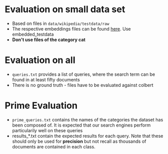 # Evaluation on small data set
* Based on files in `data/wikipedia/testdata/raw`
* The respective embeddings files can be found [here](https://datashare.tu-dresden.de/s/XjmdwMznpcP3pje). Use embedded_testdata
* **Don't use files of the category cat**

# Evaluation on all
* `queries.txt` provides a list of queries, where the search term can be found in at least fifty documents
* There is no ground truth - files have to be evaluated against colbert

# Prime Evaluation
* `prime_queries.txt` contains the names of the categories the dataset has been composed of. It is expected that our search engines perform particularily well on these queries
* results_*.txt contain the expected results for each query. Note that these should only be used for **precision** but not recall as thousands of documents are contained in each class.